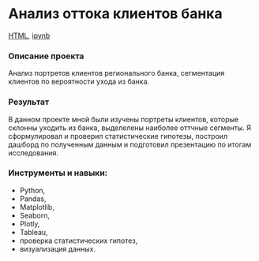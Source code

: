 # Анализ оттока клиентов банка

[HTML](https://github.com/arhitru/portfolio/blob/main/user_behavior/user_behavior.html), [ipynb](https://github.com/arhitru/portfolio/blob/main/user_behavior/user_behavior.ipynb)

### Описание проекта
Анализ портретов клиентов регионального банка, сегментация клиентов по вероятности ухода из банка.

### Результат
В данном проекте мной были изучены портреты клиентов, которые склонны уходить из банка, выделелены наиболее оттчные сегменты. Я сформулировал и проверил статистические гипотезы, построил дашборд по полученным данным и подготовил презентацию по итогам исследования.

### Инструменты и навыки:
* Python,
* Pandas,
* Matplotlib,
* Seaborn,
* Plotly,
* Tableau,
* проверка статистических гипотез, 
* визуализация данных.
